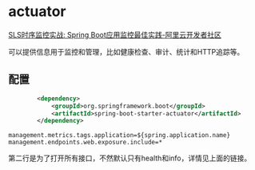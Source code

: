 # actuator

[SLS时序监控实战: Spring Boot应用监控最佳实践-阿里云开发者社区](https://developer.aliyun.com/article/770726)

可以提供信息用于监控和管理，比如健康检查、审计、统计和HTTP追踪等。

## 配置

```xml
		<dependency>
			<groupId>org.springframework.boot</groupId>
			<artifactId>spring-boot-starter-actuator</artifactId>
		</dependency>
```

```properties
management.metrics.tags.application=${spring.application.name}
management.endpoints.web.exposure.include=*
```

第二行是为了打开所有接口，不然默认只有health和info，详情见上面的链接。
